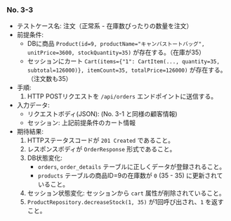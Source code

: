 ### No. 3-3

- テストケース名: 注文（正常系 - 在庫数ぴったりの数量を注文）
- 前提条件:
  - DBに商品 `Product(id=9, productName="キャンバストートバッグ", unitPrice=3600, stockQuantity=35)` が存在する。（在庫が35）
  - セッションにカート `Cart(items={"1": CartItem(..., quantity=35, subtotal=126000)}, itemCount=35, totalPrice=126000)` が存在する。（注文数も35）
- 手順:
  1. HTTP POSTリクエストを `/api/orders` エンドポイントに送信する。
- 入力データ:
  - リクエストボディ(JSON): (No. 3-1 と同様の顧客情報)
  - セッション: 上記前提条件のカート情報
- 期待結果:
  1. HTTPステータスコードが `201 Created` であること。
  2. レスポンスボディが `OrderResponse` 形式であること。
  3. DB状態変化:
     - `orders`, `order_details` テーブルに正しくデータが登録されること。
     - `products` テーブルの商品ID=9の在庫数が `0` (35 - 35) に更新されていること。
  4. セッション状態変化: セッションから `cart` 属性が削除されていること。
  5. `ProductRepository.decreaseStock(1, 35)` が1回呼び出され、`1` を返すこと。